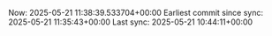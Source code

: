 Now: 2025-05-21 11:38:39.533704+00:00 Earliest commit since sync: 2025-05-21 11:35:43+00:00 Last sync: 2025-05-21 10:44:11+00:00
